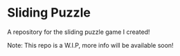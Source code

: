 # Sliding Puzzle
A repository for the sliding puzzle game I created!

Note: This repo is a W.I.P, more info will be available soon!
